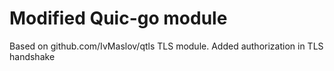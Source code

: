 # Modified Quic-go module

Based on github.com/IvMaslov/qtls TLS module.
Added authorization in TLS handshake